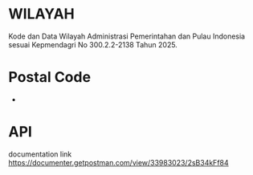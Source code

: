 # WILAYAH
Kode dan Data Wilayah Administrasi Pemerintahan dan Pulau Indonesia sesuai Kepmendagri No 300.2.2-2138 Tahun 2025.

# Postal Code
-

# API

documentation link https://documenter.getpostman.com/view/33983023/2sB34kFf84
